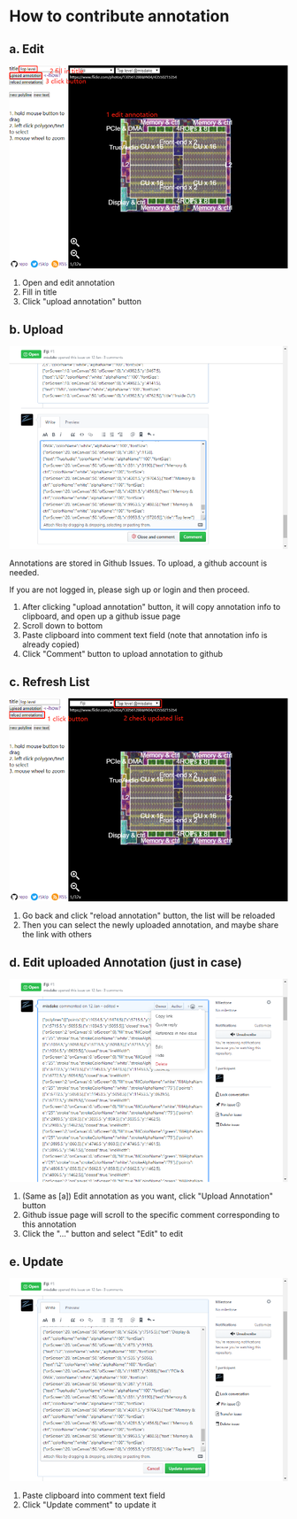 # How to contribute annotation

## a. Edit

![1_edit](1_edit.png)

1. Open and edit annotation
2. Fill in title
3. Click "upload annotation" button


## b. Upload

![2_paste](2_paste.png)

Annotations are stored in Github Issues. To upload, a github account is needed.

If you are not logged in, please sigh up or login and then proceed.

1. After clicking "upload annotation" button, it will copy annotation info to clipboard, and open up a github issue page
2. Scroll down to bottom
3. Paste clipboard into comment text field (note that annotation info is already copied)
4. Click "Comment" button to upload annotation to github

## c. Refresh List

![3_refresh](3_refresh.png)

1. Go back and click "reload annotation" button, the list will be reloaded
2. Then you can select the newly uploaded annotation, and maybe share the link with others

## d. Edit uploaded Annotation (just in case)

![4_edit](4_edit.png)

1. (Same as [a]) Edit annotation as you want, click "Upload Annotation" button
2. Github issue page will scroll to the specific comment corresponding to this annotation
3. Click the "..." button and select "Edit" to edit

## e. Update

![5_update.png](5_update.png)

1. Paste clipboard into comment text field
2. Click "Update comment" to update it